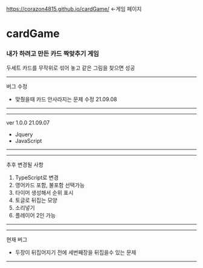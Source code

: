 https://corazon4815.github.io/cardGame/ <-게임 페이지

# cardGame

### 내가 하려고 만든 카드 짝맞추기 게임
두세트 카드를 무작위로 섞어 놓고 같은 그림을 찾으면 성공

---------------------------
버그 수정
- 맞췄을때 카드 안사라지는 문제 수정 21.09.08
---------------------------



---------------------------
ver 1.0.0 21.09.07
- Jquery
- JavaScript
---------------------------

---------------------------
추후 변경될 사항
1. TypeScript로 변경
2. 영어카드 포함, 불포함 선택가능
3. 타이머 생성해서 순위 표시
4. 토글로 뒤집는 모양
5. 소리넣기
6. 플레이어 2인 가능 
---------------------------

---------------------------
현재 버그
- 두장이 뒤집어지기 전에 세번째장을 뒤집을수 있는 문제
---------------------------
